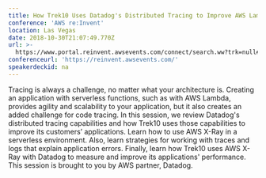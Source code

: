 ```yaml
---
title: How Trek10 Uses Datadog's Distributed Tracing to Improve AWS Lambda Projects
conference: 'AWS re:Invent'
location: Las Vegas
date: 2018-10-30T21:07:49.770Z
url: >-
  https://www.portal.reinvent.awsevents.com/connect/search.ww?trk=null#loadSearch-searchPhrase=srv304&searchType=session&tc=0&sortBy=abbreviationSort&p=
conferenceurl: 'https://reinvent.awsevents.com/'
speakerdeckid: na
---
```

Tracing is always a challenge, no matter what your architecture is. Creating an application with serverless functions, such as with AWS Lambda, provides agility and scalability to your application, but it also creates an added challenge for code tracing. In this session, we review Datadog's distributed tracing capabilities and how Trek10 uses those capabilities to improve its customers’ applications. Learn how to use AWS X-Ray in a serverless environment. Also, learn strategies for working with traces and logs that explain application errors. Finally, learn how Trek10 uses AWS X-Ray with Datadog to measure and improve its applications' performance. This session is brought to you by AWS partner, Datadog.
